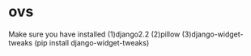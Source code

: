 # ovs
Make sure you have installed (1)django2.2  (2)pillow  (3)django-widget-tweaks (pip install django-widget-tweaks)
 

